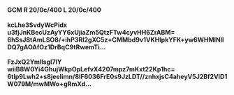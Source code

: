 #### GCM R 20/0c/400 L 20/0c/400
**kcLhe3SvdyWcPidx**<br/>**u3fjJnKBecUzAyYY6xUjiaZm5QtzFTw4cyvHH6ZrABM=**<br/>**6hSsJ8tAmLSO8/+ihP3Rl2gXC5z+CMMbd9v1VKHIpkYFK+yw6WHMlNIlDQ7gAOAfOz1DrBqC9tRwemTi...**<br/><br/>
**FzJxQ2YmllsgI7lY**<br/>**wiiB8W0Yi4GhujWkpOpLefvX4207mpz7mKxt22Kp1hc=**<br/>**6tlp9Lwh2+s8jeeIimn/8lF6036FrE0s9JzLDT//znhxjsC4aheyV5J2Bf2VID1W079M/mwMWo+gRmXd...**